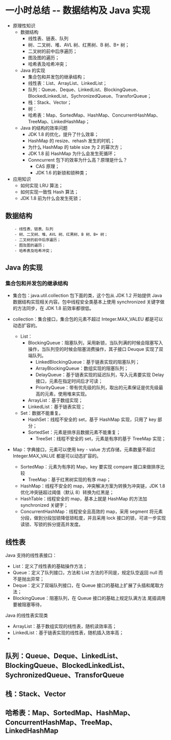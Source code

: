 # 一小时总结 -- 数据结构及 Java 实现

- 原理性知识
	- 数据结构
		- 线性表、链表、队列
		- 树、二叉树、堆、AVL 树、红黑树、B 树、B+ 树；
		- 二叉树的前中后序遍历；
		- 图及图的遍历；
		- 哈希表及哈希冲突；
	- Java 的实现
		- 集合包和并发包的继承结构；
		- 线性表：List、ArrayList、LinkedList；
		- 队列：Queue、Deque、LinkedList、BlockingQueue、BlockedLinkedList、SychronizedQueue、TransforQueue；
		- 栈：Stack、Vector；
		- 树：
		- 哈希表：Map、SortedMap、HashMap、ConcurrentHashMap、TreeMap、LinkedHashMap；
	- Java 的结构的效率问题
		- JDK 1.8 的优化，提升了什么效率；
		- HashMap 的 resize、rehash 发生的时机；
		- 为什么 HashMap 的 table size 为 2 的幂次方；
		- JDK 1.8 前 HashMap 为什么会发生死循环；
		- Conncurrent 包下的效率为什么高？原理是什么？
			- CAS 原理；
			- JDK 1.6 的新锁和锁种类；
- 应用知识
	- 如何实现 LRU 算法；
	- 如何实现一致性 Hash 算法；
	- JDK 1.8 前为什么会发生死锁；

## 数据结构
		- 线性表、链表、队列
		- 树、二叉树、堆、AVL 树、红黑树、B 树、B+ 树；
		- 二叉树的前中后序遍历；
		- 图及图的遍历；
		- 哈希表及哈希冲突；

		
## Java 的实现

### 集合包和并发包的继承结构

- 集合包：java.util.collection 包下面的类，这个包从 JDK 1.2 开始提供 Java 数据结构实现相关内容。包中线程安全类基本上使用 synchronized 关键字做的方法同步，在 JDK 1.8 前效率都很低。

- collection：集合接口，集合包的元素不超过 Integer.MAX\_VALEU 都是可以动态扩容的。
	- List：
		- BlockingQueue：阻塞队列，采用新锁，当队列满的时候会阻塞写入操作，当队列空的时候会阻塞消费操作，其子接口 Deuque 实现了双端队列。
			- LinkedBlockingQueue：基于链表实现的阻塞队列；
			- ArrayBlockingQueue：数组实现的阻塞队列；
			- DelayQueue：基于链表实现的延迟队列，写入元素要实现 Delay 接口，元素在指定时间后才可读；
			- PriorityQueue：带有优先级的队列，取出的元素保证是优先级最高的元素，使用堆来实现。
		- ArrayList：基于数组实现；
		- LinkedList：基于链表实现；
	- Set：数据不能重复。
		- HashSet：线程不安全的 set，基于 HashMap 实现，只用了 key 部分；
		- SortedSet：元素是排序且数据元素不能重复；
			- TreeSet：线程不安全的 set，元素是有序的基于 TreeMap 实现；
- Map：字典接口，元素可以使用 key - value 方式存储，元素数量不超过 Integer.MAX\_VALUE 都是可以动态扩容的。
	- SortedMap：元素为有序的 Map，key 要实现 compare 接口来做排序比较
		- TreeMap：基于红黑树实现的有序 map；
	- HashMap：线程不安全的 map，冲突解决方案为转换为冲突链，JDK 1.8 优化冲突链超过阈值（默认 8）转换为红黑是；
	- HashTable：线程安全的 map，基本上就是 HashMap 的方法加 synchronized 关键字；
	- ConcurrentHashMap：线程安全且高效的 map，采用 segment 将元素分段，做到分段加锁降低锁粒度，并且采用 lock 接口的锁，可进一步实现读锁、写锁的拆分提高并发度。

## 线性表

Java 支持的线性表接口：

- List：定义了线性表的基础操作方法；
- Queue：定义了队列接口，方法和 List 方法的不同是，规定队空返回 null 而不是抛出异常；
- Deque：定义了双端队列接口，在 Queue 接口的基础上扩展了头插和尾取方法；
- BlockingQueue：阻塞队列，在 Queue 接口的基础上规定队满方法 尾插调用要被阻塞等待，

Java 的线性表实现类

- ArrayList：基于数组实现的线性表，随机读效率高；
- LinkedList：基于链表实现的线性表，随机插入效率高；
- 

## 队列：Queue、Deque、LinkedList、BlockingQueue、BlockedLinkedList、SychronizedQueue、TransforQueue

## 栈：Stack、Vector

## 哈希表：Map、SortedMap、HashMap、ConcurrentHashMap、TreeMap、LinkedHashMap


